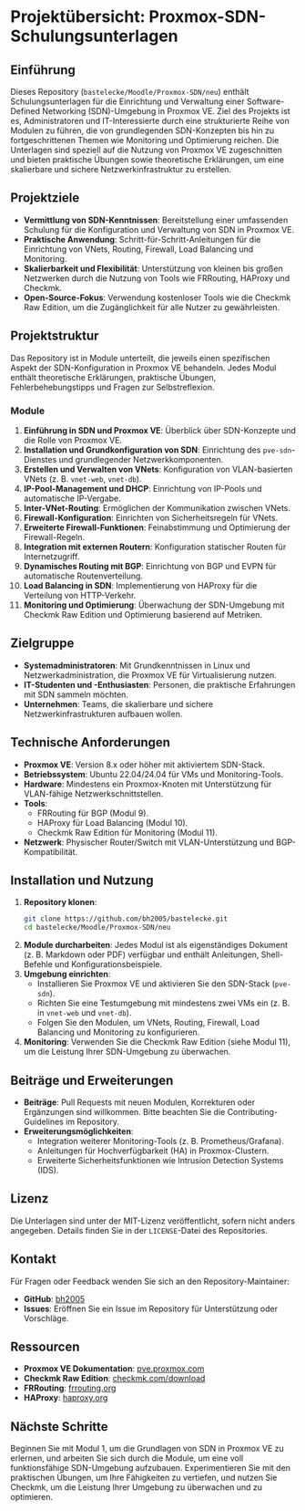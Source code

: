 # Projektübersicht: Proxmox-SDN-Schulungsunterlagen

## Einführung
Dieses Repository (`bastelecke/Moodle/Proxmox-SDN/neu`) enthält Schulungsunterlagen für die Einrichtung und Verwaltung einer Software-Defined Networking (SDN)-Umgebung in Proxmox VE. Ziel des Projekts ist es, Administratoren und IT-Interessierte durch eine strukturierte Reihe von Modulen zu führen, die von grundlegenden SDN-Konzepten bis hin zu fortgeschrittenen Themen wie Monitoring und Optimierung reichen. Die Unterlagen sind speziell auf die Nutzung von Proxmox VE zugeschnitten und bieten praktische Übungen sowie theoretische Erklärungen, um eine skalierbare und sichere Netzwerkinfrastruktur zu erstellen.

## Projektziele
- **Vermittlung von SDN-Kenntnissen**: Bereitstellung einer umfassenden Schulung für die Konfiguration und Verwaltung von SDN in Proxmox VE.
- **Praktische Anwendung**: Schritt-für-Schritt-Anleitungen für die Einrichtung von VNets, Routing, Firewall, Load Balancing und Monitoring.
- **Skalierbarkeit und Flexibilität**: Unterstützung von kleinen bis großen Netzwerken durch die Nutzung von Tools wie FRRouting, HAProxy und Checkmk.
- **Open-Source-Fokus**: Verwendung kostenloser Tools wie die Checkmk Raw Edition, um die Zugänglichkeit für alle Nutzer zu gewährleisten.

## Projektstruktur
Das Repository ist in Module unterteilt, die jeweils einen spezifischen Aspekt der SDN-Konfiguration in Proxmox VE behandeln. Jedes Modul enthält theoretische Erklärungen, praktische Übungen, Fehlerbehebungstipps und Fragen zur Selbstreflexion.

### Module
1. **Einführung in SDN und Proxmox VE**: Überblick über SDN-Konzepte und die Rolle von Proxmox VE.
2. **Installation und Grundkonfiguration von SDN**: Einrichtung des `pve-sdn`-Dienstes und grundlegender Netzwerkkomponenten.
3. **Erstellen und Verwalten von VNets**: Konfiguration von VLAN-basierten VNets (z. B. `vnet-web`, `vnet-db`).
4. **IP-Pool-Management und DHCP**: Einrichtung von IP-Pools und automatische IP-Vergabe.
5. **Inter-VNet-Routing**: Ermöglichen der Kommunikation zwischen VNets.
6. **Firewall-Konfiguration**: Einrichten von Sicherheitsregeln für VNets.
7. **Erweiterte Firewall-Funktionen**: Feinabstimmung und Optimierung der Firewall-Regeln.
8. **Integration mit externen Routern**: Konfiguration statischer Routen für Internetzugriff.
9. **Dynamisches Routing mit BGP**: Einrichtung von BGP und EVPN für automatische Routenverteilung.
10. **Load Balancing in SDN**: Implementierung von HAProxy für die Verteilung von HTTP-Verkehr.
11. **Monitoring und Optimierung**: Überwachung der SDN-Umgebung mit Checkmk Raw Edition und Optimierung basierend auf Metriken.

## Zielgruppe
- **Systemadministratoren**: Mit Grundkenntnissen in Linux und Netzwerkadministration, die Proxmox VE für Virtualisierung nutzen.
- **IT-Studenten und -Enthusiasten**: Personen, die praktische Erfahrungen mit SDN sammeln möchten.
- **Unternehmen**: Teams, die skalierbare und sichere Netzwerkinfrastrukturen aufbauen wollen.

## Technische Anforderungen
- **Proxmox VE**: Version 8.x oder höher mit aktiviertem SDN-Stack.
- **Betriebssystem**: Ubuntu 22.04/24.04 für VMs und Monitoring-Tools.
- **Hardware**: Mindestens ein Proxmox-Knoten mit Unterstützung für VLAN-fähige Netzwerkschnittstellen.
- **Tools**:
  - FRRouting für BGP (Modul 9).
  - HAProxy für Load Balancing (Modul 10).
  - Checkmk Raw Edition für Monitoring (Modul 11).
- **Netzwerk**: Physischer Router/Switch mit VLAN-Unterstützung und BGP-Kompatibilität.

## Installation und Nutzung
1. **Repository klonen**:
   ```bash
   git clone https://github.com/bh2005/bastelecke.git
   cd bastelecke/Moodle/Proxmox-SDN/neu
   ```
2. **Module durcharbeiten**: Jedes Modul ist als eigenständiges Dokument (z. B. Markdown oder PDF) verfügbar und enthält Anleitungen, Shell-Befehle und Konfigurationsbeispiele.
3. **Umgebung einrichten**:
   - Installieren Sie Proxmox VE und aktivieren Sie den SDN-Stack (`pve-sdn`).
   - Richten Sie eine Testumgebung mit mindestens zwei VMs ein (z. B. in `vnet-web` und `vnet-db`).
   - Folgen Sie den Modulen, um VNets, Routing, Firewall, Load Balancing und Monitoring zu konfigurieren.
4. **Monitoring**: Verwenden Sie die Checkmk Raw Edition (siehe Modul 11), um die Leistung Ihrer SDN-Umgebung zu überwachen.

## Beiträge und Erweiterungen
- **Beiträge**: Pull Requests mit neuen Modulen, Korrekturen oder Ergänzungen sind willkommen. Bitte beachten Sie die Contributing-Guidelines im Repository.
- **Erweiterungsmöglichkeiten**:
  - Integration weiterer Monitoring-Tools (z. B. Prometheus/Grafana).
  - Anleitungen für Hochverfügbarkeit (HA) in Proxmox-Clustern.
  - Erweiterte Sicherheitsfunktionen wie Intrusion Detection Systems (IDS).

## Lizenz
Die Unterlagen sind unter der MIT-Lizenz veröffentlicht, sofern nicht anders angegeben. Details finden Sie in der `LICENSE`-Datei des Repositories.

## Kontakt
Für Fragen oder Feedback wenden Sie sich an den Repository-Maintainer:
- **GitHub**: [bh2005](https://github.com/bh2005)
- **Issues**: Eröffnen Sie ein Issue im Repository für Unterstützung oder Vorschläge.

## Ressourcen
- **Proxmox VE Dokumentation**: [pve.proxmox.com](https://pve.proxmox.com)
- **Checkmk Raw Edition**: [checkmk.com/download](https://checkmk.com/download)
- **FRRouting**: [frrouting.org](https://frrouting.org)
- **HAProxy**: [haproxy.org](https://www.haproxy.org)

## Nächste Schritte
Beginnen Sie mit Modul 1, um die Grundlagen von SDN in Proxmox VE zu erlernen, und arbeiten Sie sich durch die Module, um eine voll funktionsfähige SDN-Umgebung aufzubauen. Experimentieren Sie mit den praktischen Übungen, um Ihre Fähigkeiten zu vertiefen, und nutzen Sie Checkmk, um die Leistung Ihrer Umgebung zu überwachen und zu optimieren.